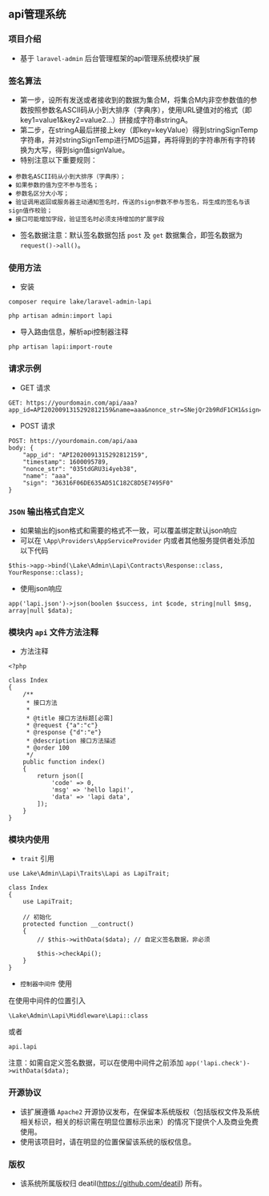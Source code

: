 ## api管理系统


### 项目介绍

*  基于 `laravel-admin` 后台管理框架的api管理系统模块扩展


### 签名算法

*  第一步，设所有发送或者接收到的数据为集合M，将集合M内非空参数值的参数按照参数名ASCII码从小到大排序（字典序），使用URL键值对的格式（即key1=value1&key2=value2…）拼接成字符串stringA。 
*  第二步，在stringA最后拼接上key（即key=keyValue）得到stringSignTemp字符串，并对stringSignTemp进行MD5运算，再将得到的字符串所有字符转换为大写，得到sign值signValue。
*  特别注意以下重要规则： 
~~~
◆ 参数名ASCII码从小到大排序（字典序）；
◆ 如果参数的值为空不参与签名；
◆ 参数名区分大小写；
◆ 验证调用返回或服务器主动通知签名时，传送的sign参数不参与签名，将生成的签名与该sign值作校验；
◆ 接口可能增加字段，验证签名时必须支持增加的扩展字段 
~~~
*  签名数据注意：默认签名数据包括 `post` 及 `get` 数据集合，即签名数据为 `request()->all()`。


### 使用方法 

*  安装
~~~
composer require lake/laravel-admin-lapi

php artisan admin:import lapi
~~~

*  导入路由信息，解析api控制器注释
~~~
php artisan lapi:import-route
~~~


### 请求示例 

*  GET 请求
~~~
GET: https://yourdomain.com/api/aaa?app_id=API2020091315292812159&name=aaa&nonce_str=SNejQr2b9RdF1CH1&sign=B28ED49A3EF7CEB615AE735608039562&timestamp=1600095342
~~~

*  POST 请求
~~~
POST: https://yourdomain.com/api/aaa 
body: { 
    "app_id": "API2020091315292812159", 
    "timestamp": 1600095789, 
    "nonce_str": "035tdGRU3i4yeb38", 
    "name": "aaa", 
    "sign": "36316F06DE635AD51C182C8D5E7495F0" 
}
~~~


### `JSON` 输出格式自定义 

*  如果输出的json格式和需要的格式不一致，可以覆盖绑定默认json响应
*  可以在 `\App\Providers\AppServiceProvider` 内或者其他服务提供者处添加以下代码
~~~
$this->app->bind(\Lake\Admin\Lapi\Contracts\Response::class, YourResponse::class);
~~~
*  使用json响应
~~~
app('lapi.json')->json(boolen $success, int $code, string|null $msg, array|null $data);
~~~


### 模块内 `api` 文件方法注释

*  方法注释
~~~
<?php

class Index
{
    /**
     * 接口方法
     *
     * @title 接口方法标题[必需]
     * @request {"a":"c"}
     * @response {"d":"e"}
     * @description 接口方法描述
     * @order 100
     */
    public function index()
    {
        return json([
            'code' => 0,
            'msg' => 'hello lapi!',
            'data' => 'lapi data',
        ]);
    }
}

~~~


### 模块内使用 

*  `trait` 引用
~~~
use Lake\Admin\Lapi\Traits\Lapi as LapiTrait;

class Index
{
    use LapiTrait;

    // 初始化
    protected function __contruct()
    {
        // $this->withData($data); // 自定义签名数据，非必须
        
        $this->checkApi();
    }
}
~~~

*  `控制器中间件` 使用

在使用中间件的位置引入
~~~
\Lake\Admin\Lapi\Middleware\Lapi::class
~~~
或者
~~~
api.lapi
~~~
注意：如需自定义签名数据，可以在使用中间件之前添加 `app('lapi.check')->withData($data);`


### 开源协议

*  该扩展遵循 `Apache2` 开源协议发布，在保留本系统版权（包括版权文件及系统相关标识，相关的标识需在明显位置标示出来）的情况下提供个人及商业免费使用。  
*  使用该项目时，请在明显的位置保留该系统的版权信息。


### 版权

*  该系统所属版权归 deatil(https://github.com/deatil) 所有。
